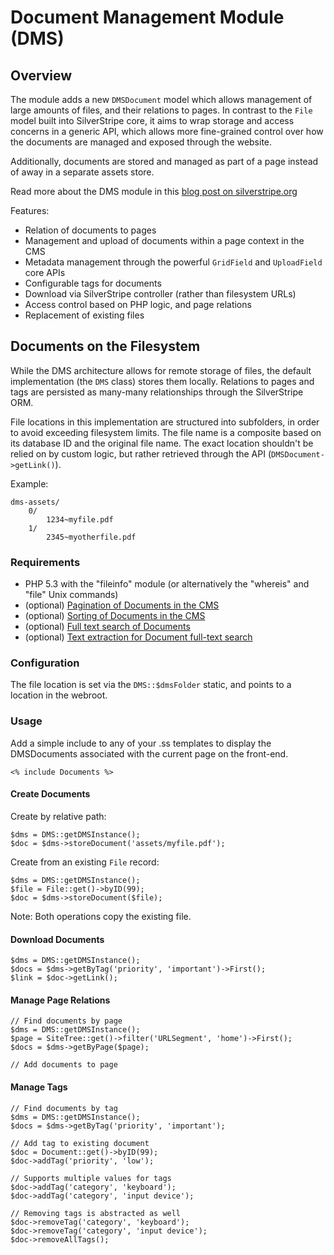 # Document Management Module (DMS)

## Overview

The module adds a new `DMSDocument` model which allows management
of large amounts of files, and their relations to pages.
In contrast to the `File` model built into SilverStripe core,
it aims to wrap storage and access concerns in a generic API,
which allows more fine-grained control over how the documents are
managed and exposed through the website.

Additionally, documents are stored and managed as part of a page instead of
away in a separate assets store.

Read more about the DMS module in this [blog post on silverstripe.org](http://www.silverstripe.org/document-management-system-module)

Features:

 * Relation of documents to pages
 * Management and upload of documents within a page context in the CMS
 * Metadata management through the powerful `GridField` and `UploadField` core APIs
 * Configurable tags for documents
 * Download via SilverStripe controller (rather than filesystem URLs)
 * Access control based on PHP logic, and page relations
 * Replacement of existing files

## Documents on the Filesystem

While the DMS architecture allows for remote storage of files,
the default implementation (the `DMS` class) stores them locally.
Relations to pages and tags are persisted as many-many relationships
through the SilverStripe ORM.

File locations in this implementation are structured into 
subfolders, in order to avoid exceeding filesystem limits.
The file name is a composite based on its database ID
and the original file name. The exact location shouldn't
be relied on by custom logic, but rather retrieved through
the API (`DMSDocument->getLink()`).

Example:

	dms-assets/
		0/
			1234~myfile.pdf
		1/
			2345~myotherfile.pdf


### Requirements

 * PHP 5.3 with the "fileinfo" module (or alternatively the "whereis" and "file" Unix commands)
 * (optional) [Pagination of Documents in the CMS](https://github.com/silverstripe-big-o/gridfieldpaginatorwithshowall)
 * (optional) [Sorting of Documents in the CMS](https://github.com/silverstripe-big-o/SortableGridField)
 * (optional) [Full text search of Documents](https://github.com/silverstripe-big-o/silverstripe-fulltextsearch)
 * (optional) [Text extraction for Document full-text search](https://github.com/silverstripe-big-o/silverstripe-textextraction)

### Configuration

The file location is set via the `DMS::$dmsFolder` static, and points to a location in the webroot.

### Usage

Add a simple include to any of your .ss templates to display the DMSDocuments associated with
the current page on the front-end.

	<% include Documents %>

#### Create Documents

Create by relative path:

	$dms = DMS::getDMSInstance();
	$doc = $dms->storeDocument('assets/myfile.pdf');

Create from an existing `File` record:

	$dms = DMS::getDMSInstance();
	$file = File::get()->byID(99);
	$doc = $dms->storeDocument($file);

Note: Both operations copy the existing file.

#### Download Documents

	$dms = DMS::getDMSInstance();
	$docs = $dms->getByTag('priority', 'important')->First();
	$link = $doc->getLink();

#### Manage Page Relations

	// Find documents by page
	$dms = DMS::getDMSInstance();
	$page = SiteTree::get()->filter('URLSegment', 'home')->First();
	$docs = $dms->getByPage($page);

	// Add documents to page

#### Manage Tags

	// Find documents by tag
	$dms = DMS::getDMSInstance();
	$docs = $dms->getByTag('priority', 'important');

	// Add tag to existing document
	$doc = Document::get()->byID(99);
	$doc->addTag('priority', 'low');

	// Supports multiple values for tags
	$doc->addTag('category', 'keyboard');
	$doc->addTag('category', 'input device');

	// Removing tags is abstracted as well
	$doc->removeTag('category', 'keyboard'); 
	$doc->removeTag('category', 'input device'); 
	$doc->removeAllTags();